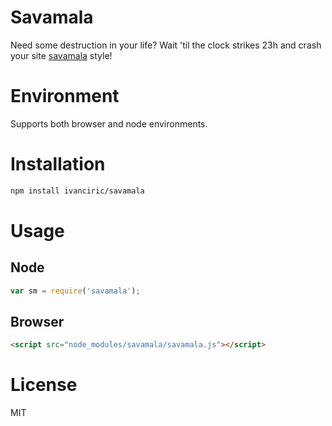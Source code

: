 # Savamala

Need some destruction in your life? 
Wait 'til the clock strikes 23h and crash your site [savamala](https://www.krik.rs/en/city-officials-behind-savamala-demolition-says-vucic/) style!

# Environment

Supports both browser and node environments.

# Installation

```sh
npm install ivanciric/savamala
```

# Usage

## Node

```js
var sm = require('savamala');
```

## Browser

```html
<script src="node_modules/savamala/savamala.js"></script>
```

# License

MIT
